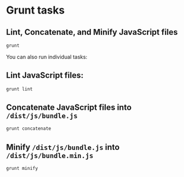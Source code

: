 # Grunt tasks

## Lint, Concatenate, and Minify JavaScript files

```bash
grunt
```

You can also run individual tasks:

## Lint JavaScript files:

```bash
grunt lint
```

## Concatenate JavaScript files into `/dist/js/bundle.js`

```bash
grunt concatenate
```

## Minify `/dist/js/bundle.js` into `/dist/js/bundle.min.js`

```bash
grunt minify
```
